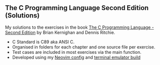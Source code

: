 ## The C Programming Language Second Edition (Solutions)
My solutions to the exercises in the book [The C Programming Language - Second Edition](https://en.wikipedia.org/wiki/The_C_Programming_Language) by Brian Kernighan and Dennis Ritchie.

* C Standard is C89 aka ANSI C.
* Organised in folders for each chapter and one source file per exercise.
* Test cases are included in most exercises via the main function.
* Developed using my [Neovim config](https://github.com/kelvin-van-vuuren/nvim) and [terminal emulator build](https://github.com/kelvin-van-vuuren/st)
